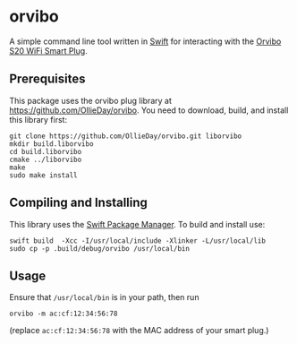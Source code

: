 # orvibo
A simple command line tool written in [Swift](https://swift.org/) for interacting with the [Orvibo S20 WiFi Smart Plug](https://www.amazon.com/Control-Appliances-Anywhere-Automation-Smartphones/dp/B014614Q94).

## Prerequisites

This package uses the orvibo plug library at https://github.com/OllieDay/orvibo.
You need to download, build, and install this library first:

	git clone https://github.com/OllieDay/orvibo.git liborvibo
	mkdir build.liborvibo
	cd build.liborvibo
	cmake ../liborvibo
	make
	sudo make install


## Compiling and Installing

This library uses the [Swift Package Manager](https://swift.org/package-manager/).  To build and install use:

	swift build  -Xcc -I/usr/local/include -Xlinker -L/usr/local/lib
	sudo cp -p .build/debug/orvibo /usr/local/bin

## Usage

Ensure that `/usr/local/bin` is in your path, then run

	orvibo -m ac:cf:12:34:56:78

(replace `ac:cf:12:34:56:78` with the MAC address of your smart plug.)
